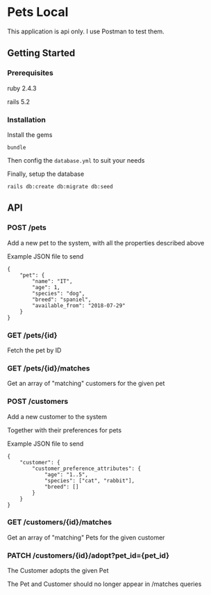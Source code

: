 # Pets Local

This application is api only. I use Postman to test them.

## Getting Started

### Prerequisites

ruby 2.4.3

rails 5.2

### Installation

Install the gems

```
bundle
```

Then config the `database.yml` to suit your needs

Finally, setup the database

```
rails db:create db:migrate db:seed
```
## API

### POST /pets

Add a new pet to the system, with all the properties described above


Example JSON file to send

```
{
	"pet": {
		"name": "IT",
		"age": 1,
		"species": "dog",
		"breed": "spaniel",
		"available_from": "2018-07-29"
	}
}
```

### GET /pets/{id}

Fetch the pet by ID

### GET /pets/{id}/matches

Get an array of "matching" customers for the given pet

### POST /customers

Add a new customer to the system

Together with their preferences for pets

Example JSON file to send

```
{
	"customer": {
		"customer_preference_attributes": {
			"age": "1..5",
			"species": ["cat", "rabbit"],
			"breed": []
		}
	}
}
```

### GET /customers/{id}/matches

Get an array of "matching" Pets for the given customer


### PATCH /customers/{id}/adopt?pet_id={pet_id}

The Customer adopts the given Pet

The Pet and Customer should no longer appear in /matches queries
